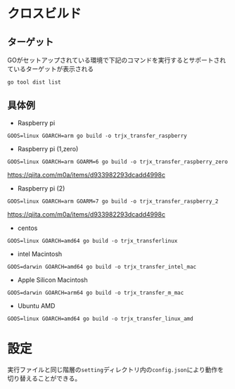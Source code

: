 # クロスビルド

## ターゲット

GOがセットアップされている環境で下記のコマンドを実行するとサポートされているターゲットが表示される

```
go tool dist list
```

## 具体例

- Raspberry pi

```
GOOS=linux GOARCH=arm go build -o trjx_transfer_raspberry
```

- Raspberry pi (1,zero)
```
GOOS=linux GOARCH=arm GOARM=6 go build -o trjx_transfer_raspberry_zero
```
https://qiita.com/m0a/items/d933982293dcadd4998c

- Raspberry pi (2)
```
GOOS=linux GOARCH=arm GOARM=7 go build -o trjx_transfer_raspberry_2
```
https://qiita.com/m0a/items/d933982293dcadd4998c

- centos

```
GOOS=linux GOARCH=amd64 go build -o trjx_transferlinux
```

- intel Macintosh

```
GOOS=darwin GOARCH=amd64 go build -o trjx_transfer_intel_mac
```

- Apple Silicon Macintosh

```
GOOS=darwin GOARCH=arm64 go build -o trjx_transfer_m_mac
```

- Ubuntu AMD

```
GOOS=linux GOARCH=amd64 go build -o trjx_transfer_linux_amd
```


# 設定

実行ファイルと同じ階層の`setting`ディレクトリ内の`config.json`により動作を切り替えることができる。

